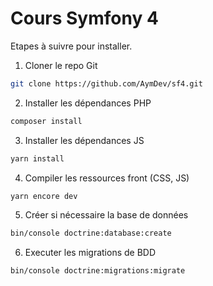 # Cours Symfony 4

Etapes à suivre pour installer.

1) Cloner le repo Git
```sh
git clone https://github.com/AymDev/sf4.git
```

2) Installer les dépendances PHP
```sh
composer install
```

3) Installer les dépendances JS
```sh
yarn install
```

4) Compiler les ressources front (CSS, JS)
```sh
yarn encore dev
```

5) Créer si nécessaire la base de données
```sh
bin/console doctrine:database:create
```

6) Executer les migrations de BDD
```sh
bin/console doctrine:migrations:migrate
```
